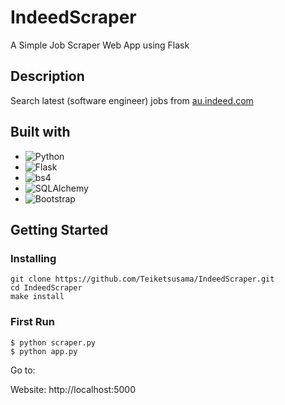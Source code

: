 # IndeedScraper

A Simple Job Scraper Web App using Flask

## Description

Search latest (software engineer) jobs from [au.indeed.com](https://au.indeed.com/)

## Built with

* ![Python](https://img.shields.io/badge/Python_3.9-%23eeeeee?style=for-the-badge&logo=python)
* ![Flask](https://img.shields.io/badge/Flask-%23eeeeee?style=for-the-badge&logo=Flask&logoColor=black)
* ![bs4](https://img.shields.io/badge/beautifulsoup4-%23eeeeee?style=for-the-badge&logo=pypi)
* ![SQLAlchemy](https://img.shields.io/badge/SQLAlchemy-%23eeeeee?style=for-the-badge&logo=pypi)
* ![Bootstrap](https://img.shields.io/badge/Bootstrap-%23eeeeee?style=for-the-badge&logo=bootstrap)


## Getting Started

### Installing

```
git clone https://github.com/Teiketsusama/IndeedScraper.git
cd IndeedScraper
make install
```

### First Run
```
$ python scraper.py
$ python app.py
```
Go to:

Website: http://localhost:5000
